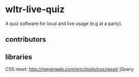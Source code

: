 wltr-live-quiz
==============

A quiz software for local and live usage (e.g at a party).




contributors
------------



libraries
---------

CSS reset: http://meyerweb.com/eric/tools/css/reset/ 
jQuery